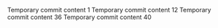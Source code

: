 Temporary commit content 1
Temporary commit content 12
Temporary commit content 36
Temporary commit content 40
